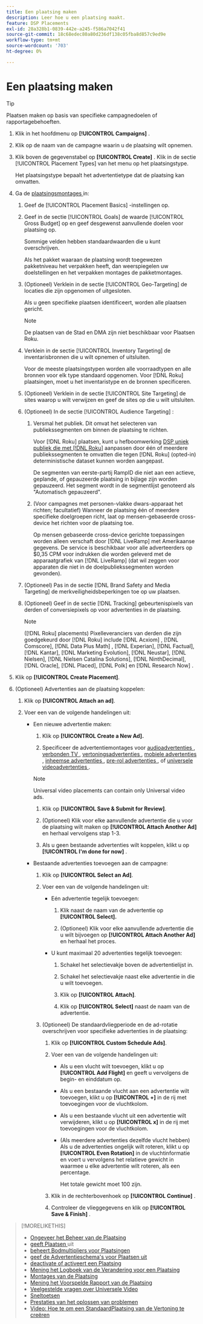```yaml
---
title: Een plaatsing maken
description: Leer hoe u een plaatsing maakt.
feature: DSP Placements
exl-id: 28a328b1-0839-442e-a245-f586a7042f41
source-git-commit: 18c68edec80a80d236df138c05fba8d857c9ed9e
workflow-type: tm+mt
source-wordcount: '703'
ht-degree: 0%

---
```


# Een plaatsing maken

>[!TIP]
>
>Plaatsen maken op basis van specifieke campagnedoelen of rapportagebehoeften.

1. Klik in het hoofdmenu op **[!UICONTROL Campaigns]** .

1. Klik op de naam van de campagne waarin u de plaatsing wilt opnemen.

1. Klik boven de gegevenstabel op **[!UICONTROL Create]** . Klik in de sectie [!UICONTROL Placement Types] van het menu op het plaatsingstype.

   Het plaatsingstype bepaalt het advertentietype dat de plaatsing kan omvatten.

1. Ga de [ plaatsingsmontages ](placement-settings.md) in:

   1. Geef de [!UICONTROL Placement Basics] -instellingen op.

   1. Geef in de sectie [!UICONTROL Goals] de waarde [!UICONTROL Gross Budget] op en geef desgewenst aanvullende doelen voor plaatsing op.

      Sommige velden hebben standaardwaarden die u kunt overschrijven.

      Als het pakket waaraan de plaatsing wordt toegewezen pakketniveau het verpakken heeft, dan weerspiegelen uw doelstellingen en het verpakken montages de pakketmontages.

   1. (Optioneel) Verklein in de sectie [!UICONTROL Geo-Targeting] de locaties die zijn opgenomen of uitgesloten.

      Als u geen specifieke plaatsen identificeert, worden alle plaatsen gericht.

      >[!NOTE]
      >
      >De plaatsen van de Stad en DMA zijn niet beschikbaar voor Plaatsen Roku.

   1. Verklein in de sectie [!UICONTROL Inventory Targeting] de inventarisbronnen die u wilt opnemen of uitsluiten.

      Voor de meeste plaatsingstypen worden alle voorraadtypen en alle bronnen voor elk type standaard opgenomen. Voor [!DNL Roku] plaatsingen, moet u het inventaristype en de bronnen specificeren.

   1. (Optioneel) Verklein in de sectie [!UICONTROL Site Targeting] de sites waarop u wilt verwijzen en geef de sites op die u wilt uitsluiten.

   1. (Optioneel) In de sectie [!UICONTROL Audience Targeting] :

      1. Versmal het publiek. Dit omvat het selecteren van publiekssegmenten om binnen de plaatsing te richten.

         Voor [!DNL Roku] plaatsen, kunt u hefboomwerking [ DSP uniek publiek die met  [!DNL Roku]](/help/dsp/inventory/roku-inventory.md) aanpassen door één of meerdere publiekssegmenten te omvatten die tegen [!DNL Roku] (opted-in) deterministische dataset kunnen worden aangepast.

         De segmenten van eerste-partij RampID die niet aan een actieve, geplande, of gepauzeerde plaatsing in bijlage zijn worden gepauzeerd. Het segment wordt in de segmentlijst genoteerd als &quot;Automatisch gepauzeerd&quot;.

      1. (Voor campagnes met personen-vlakke dwars-apparaat het richten; facultatief) Wanneer de plaatsing één of meerdere specifieke doelgroepen richt, laat op mensen-gebaseerde cross-device het richten voor de plaatsing toe.

         Op mensen gebaseerde cross-device gerichte toepassingen worden alleen verschaft door [!DNL LiveRamp] met Amerikaanse gegevens. De service is beschikbaar voor alle adverteerders op $0,35 CPM voor indrukken die worden geleverd met de apparaatgrafiek van [!DNL LiveRamp] (dat wil zeggen voor apparaten die niet in de doelpubliekssegmenten worden gevonden).

   1. (Optioneel) Pas in de sectie [!DNL Brand Safety and Media Targeting] de merkveiligheidsbeperkingen toe op uw plaatsen.

   1. (Optioneel) Geef in de sectie [!DNL Tracking] gebeurtenispixels van derden of conversiepixels op voor advertenties in de plaatsing.

      >[!NOTE]
      >
      >([!DNL Roku] placements) Pixelleveranciers van derden die zijn goedgekeurd door [!DNL Roku] include [!DNL Acxiom] , [!DNL Comscore], [!DNL Data Plus Math] , [!DNL Experian], [!DNL Factual], [!DNL Kantar], [!DNL Marketing Evolution], [!DNL Neustar], [!DNL Nielsen], [!DNL Nielsen Catalina Solutions], [!DNL NinthDecimal], [!DNL Oracle], [!DNL Placed], [!DNL Polk] en [!DNL Research Now] .

1. Klik op **[!UICONTROL Create Placement]**.

1. (Optioneel) Advertenties aan de plaatsing koppelen:

   1. Klik op **[!UICONTROL Attach an ad]**.

   1. Voer een van de volgende handelingen uit:

      * Een nieuwe advertentie maken:

         1. Klik op **[!UICONTROL Create a New Ad].**

         1. Specificeer de advertentiemontages voor [ audioadvertenties ](/help/dsp/campaign-management/ads/ad-settings-audio.md), [ verbonden TV ](/help/dsp/campaign-management/ads/ad-settings-connected-tv.md), [ vertoningsadvertenties ](/help/dsp/campaign-management/ads/ad-settings-display.md), [ mobiele advertenties ](/help/dsp/campaign-management/ads/ad-settings-mobile.md), [ inheemse advertenties ](/help/dsp/campaign-management/ads/ad-settings-native.md), [ pre-rol advertenties ](/help/dsp/campaign-management/ads/ad-settings-pre-roll.md), of [ universele videoadvertenties ](/help/dsp/campaign-management/ads/ad-settings-universal-video.md).

        >[!NOTE]
        >
        >Universal video placements can contain only Universal video ads.

         1. Klik op **[!UICONTROL Save & Submit for Review]**.

         1. (Optioneel) Klik voor elke aanvullende advertentie die u voor de plaatsing wilt maken op **[!UICONTROL Attach Another Ad]** en herhaal vervolgens stap 1-3.

         1. Als u geen bestaande advertenties wilt koppelen, klikt u op **[!UICONTROL I'm done for now]** .

      * Bestaande advertenties toevoegen aan de campagne:

         1. Klik op **[!UICONTROL Select an Ad]**.

         1. Voer een van de volgende handelingen uit:

            * Eén advertentie tegelijk toevoegen:

               1. Klik naast de naam van de advertentie op **[!UICONTROL Select].**

               1. (Optioneel) Klik voor elke aanvullende advertentie die u wilt bijvoegen op **[!UICONTROL Attach Another Ad]** en herhaal het proces.

            * U kunt maximaal 20 advertenties tegelijk toevoegen:

               1. Schakel het selectievakje boven de advertentielijst in.

               1. Schakel het selectievakje naast elke advertentie in die u wilt toevoegen.

               1. Klik op **[!UICONTROL Attach]**.

               1. Klik op **[!UICONTROL Select]** naast de naam van de advertentie.

         1. (Optioneel) De standaardvliegperiode en de ad-rotatie overschrijven voor specifieke advertenties in de plaatsing:

            1. Klik op **[!UICONTROL Custom Schedule Ads]**.

            1. Voer een van de volgende handelingen uit:

               * Als u een vlucht wilt toevoegen, klikt u op **[!UICONTROL Add Flight]** en geeft u vervolgens de begin- en einddatum op.

               * Als u een bestaande vlucht aan een advertentie wilt toevoegen, klikt u op **[!UICONTROL +]** in de rij met toevoegingen voor de vluchtkolom.

               * Als u een bestaande vlucht uit een advertentie wilt verwijderen, klikt u op **[!UICONTROL x]** in de rij met toevoegingen voor de vluchtkolom.

               * (Als meerdere advertenties dezelfde vlucht hebben) Als u de advertenties ongelijk wilt roteren, klikt u op **[!UICONTROL Even Rotation]** in de vluchtinformatie en voert u vervolgens het relatieve gewicht in waarmee u elke advertentie wilt roteren, als een percentage.

                 Het totale gewicht moet 100 zijn.

            1. Klik in de rechterbovenhoek op **[!UICONTROL Continue]** .

            1. Controleer de vlieggegevens en klik op **[!UICONTROL Save & Finish]** .

>[!MORELIKETHIS]
>
>* [ Ongeveer het Beheer van de Plaatsing ](placement-about.md)
>* [ geeft Plaatsen ](placement-edit.md) uit
>* [ beheert Bodmultipliers voor Plaatsingen ](placement-manage-bid-multipliers.md)
>* [ geef de Advertentieschema&#39;s voor Plaatsen uit ](placement-edit-ad-schedule.md)
>* [ deactivate of activeert een Plaatsing ](placement-pause-activate.md)
>* [ Mening het Logboek van de Verandering voor een Plaatsing ](placement-change-log.md)
>* [ Montages van de Plaatsing ](placement-settings.md)
>* [ Mening het Voorspelde Rapport van de Plaatsing ](/help/dsp/campaign-management/reports/placement-forecast.md)
>* [ Veelgestelde vragen over Universele Video ](/help/dsp/campaign-management/faq-universal-video.md)
>* [ Sneltoetsen ](/help/dsp/campaign-management/reports/keyboard-shortcuts.md)
>* [ Prestaties van het oplossen van problemen ](/help/dsp/optimization/troubleshooting-performance.md)
>* [ Video: Hoe te om een StandaardPlaatsing van de Vertoning te creëren ](https://video.tv.adobe.com/v/340454)
